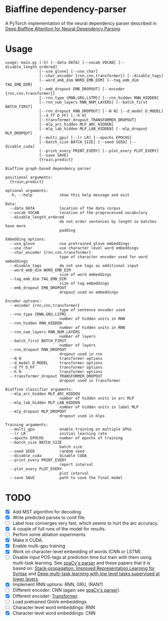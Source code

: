 # Biaffine dependency-parser

A PyTorch implementation of the neural dependency parser described in [Deep Biaffine Attention for Neural Dependency Parsing](https://arxiv.org/abs/1611.01734).

# Usage
```
usage: main.py [-h] [--data DATA] [--vocab VOCAB] [--disable_length_ordered]
               [--use_glove] [--use_char]
               [--char_encoder {rnn,cnn,transformer}] [--disable_tags]
               [--word_emb_dim WORD_EMB_DIM] [--tag_emb_dim TAG_EMB_DIM]
               [--emb_dropout EMB_DROPOUT] [--encoder {rnn,cnn,transformer}]
               [--rnn_type {RNN,GRU,LSTM}] [--rnn_hidden RNN_HIDDEN]
               [--rnn_num_layers RNN_NUM_LAYERS] [--batch_first BATCH_FIRST]
               [--rnn_dropout RNN_DROPOUT] [--N N] [--d_model D_MODEL]
               [--d_ff D_FF] [--h H]
               [--transformer_dropout TRANSFORMER_DROPOUT]
               [--mlp_arc_hidden MLP_ARC_HIDDEN]
               [--mlp_lab_hidden MLP_LAB_HIDDEN] [--mlp_dropout MLP_DROPOUT]
               [--multi_gpu] [--lr LR] [--epochs EPOCHS]
               [--batch_size BATCH_SIZE] [--seed SEED] [--disable_cuda]
               [--print_every PRINT_EVERY] [--plot_every PLOT_EVERY]
               [--save SAVE]
               {train,predict}

Biaffine graph-based dependency parser

positional arguments:
  {train,predict}

optional arguments:
  -h, --help            show this help message and exit

Data:
  --data DATA           location of the data corpus
  --vocab VOCAB         location of the preprocessed vocabulary
  --disable_length_ordered
                        do not order sentences by length so batches have more
                        padding

Embedding options:
  --use_glove           use pretrained glove embeddings
  --use_char            use character level word embeddings
  --char_encoder {rnn,cnn,transformer}
                        type of character encoder used for word embeddings
  --disable_tags        do not use tags as additional input
  --word_emb_dim WORD_EMB_DIM
                        size of word embeddings
  --tag_emb_dim TAG_EMB_DIM
                        size of tag embeddings
  --emb_dropout EMB_DROPOUT
                        dropout used on embeddings

Encoder options:
  --encoder {rnn,cnn,transformer}
                        type of sentence encoder used
  --rnn_type {RNN,GRU,LSTM}
                        number of hidden units in RNN
  --rnn_hidden RNN_HIDDEN
                        number of hidden units in RNN
  --rnn_num_layers RNN_NUM_LAYERS
                        number of layers
  --batch_first BATCH_FIRST
                        number of layers
  --rnn_dropout RNN_DROPOUT
                        dropout used in rnn
  --N N                 transformer options
  --d_model D_MODEL     transformer options
  --d_ff D_FF           transformer options
  --h H                 transformer options
  --transformer_dropout TRANSFORMER_DROPOUT
                        dropout used in transformer

Biaffine classifier arguments:
  --mlp_arc_hidden MLP_ARC_HIDDEN
                        number of hidden units in arc MLP
  --mlp_lab_hidden MLP_LAB_HIDDEN
                        number of hidden units in label MLP
  --mlp_dropout MLP_DROPOUT
                        dropout used in mlps

Training arguments:
  --multi_gpu           enable training on multiple GPUs
  --lr LR               initial learning rate
  --epochs EPOCHS       number of epochs of training
  --batch_size BATCH_SIZE
                        batch size
  --seed SEED           random seed
  --disable_cuda        disable CUDA
  --print_every PRINT_EVERY
                        report interval
  --plot_every PLOT_EVERY
                        plot interval
  --save SAVE           path to save the final model
```

# TODO
- [x] Add MST algorithm for decoding.
- [x] Write predicted parses to conll file.
- [ ] Label loss converges very fast, which seems to hurt the arc accuracy.
- [x] A couple of full runs of the model for results.
- [ ] Perfom some ablation experiments.
- [x] Make it CUDA.
- [x] Enable multi-gpu training
- [x] Work on character-level embedding of words (CNN or LSTM).
- [ ] Disable input POS-tags at prediction time but train with them using mutli-task learning. See [spaCy's parser](https://spacy.io/api/) and these papers that it is based on: [Stack-propagation: Improved Representation Learning for Syntax](https://www.semanticscholar.org/paper/Stack-propagation%3A-Improved-Representation-Learning-Zhang-Weiss/0c133f79b23e8c680891d2e49a66f0e3d37f1466) and [Deep multi-task learning with low level tasks supervised at lower layers](https://pdfs.semanticscholar.org/03ad/06583c9721855ccd82c3d969a01360218d86.pdf?_ga=2.12476148.1950369760.1522163668-1479393485.1519147866).
- [x] Implement RNN options: RNN, GRU, (RAN?)
- [ ] Different encoder: CNN (again see [spaCy's parser](https://spacy.io/api/)).
- [x] Different encoder: [Transformer](http://nlp.seas.harvard.edu/2018/04/03/attention.html).
- [ ] Load pretrained GloVe embeddings.
- [ ] Character level word embeddings: RNN
- [x] Character level word embeddings: CNN
